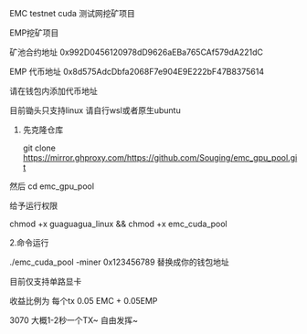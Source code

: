 EMC testnet cuda 测试网挖矿项目



EMP挖矿项目

矿池合约地址
0x992D0456120978dD9626aEBa765CAf579dA221dC



EMP 代币地址
0x8d575AdcDbfa2068F7e904E9E222bF47B8375614



请在钱包内添加代币地址



目前锄头只支持linux  请自行wsl或者原生ubuntu


1. 先克隆仓库

   git clone https://mirror.ghproxy.com/https://github.com/Souging/emc_gpu_pool.git

然后
   cd emc_gpu_pool

给予运行权限

chmod +x guaguagua_linux && chmod +x emc_cuda_pool


2.命令运行 

./emc_cuda_pool -miner 0x123456789
替换成你的钱包地址

目前仅支持单路显卡

收益比例为
每个tx 0.05 EMC + 0.05EMP

3070 大概1-2秒一个TX~
自由发挥~

